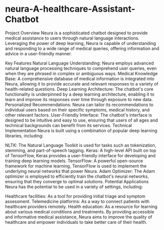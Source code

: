 # neura-A-healthcare-Assistant-Chatbot

Project Overview
Neura is a sophisticated chatbot designed to provide medical assistance to users through natural language interactions. Leveraging the power of deep learning, Neura is capable of understanding and responding to a wide range of medical queries, offering information and advice in a user-friendly manner.

Key Features
Natural Language Understanding: Neura employs advanced natural language processing techniques to comprehend user queries, even when they are phrased in complex or ambiguous ways.
Medical Knowledge Base: A comprehensive database of medical information is integrated into Neura, allowing it to provide accurate and relevant responses to a variety of health-related questions.
Deep Learning Architecture: The chatbot's core functionality is underpinned by a deep learning architecture, enabling it to learn and improve its responses over time through exposure to new data.
Personalized Recommendations: Neura can tailor its recommendations to individual users based on their specific symptoms, medical history, and other relevant factors.
User-Friendly Interface: The chatbot's interface is designed to be intuitive and easy to use, ensuring that users of all ages and technical backgrounds can benefit from its services.
Technical Implementation
Neura is built using a combination of popular deep learning libraries, including:

NLTK: The Natural Language Toolkit is used for tasks such as tokenization, stemming, and part-of-speech tagging.
Keras: A high-level API built on top of TensorFlow, Keras provides a user-friendly interface for developing and training deep learning models.
TensorFlow: A powerful open-source framework for machine learning, TensorFlow is used to implement the underlying neural networks that power Neura.
Adam Optimizer: The Adam optimizer is employed to efficiently train the chatbot's neural networks, ensuring that they converge to optimal solutions.
Potential Applications
Neura has the potential to be used in a variety of settings, including:

Healthcare facilities: As a tool for providing initial triage and symptom assessment.
Telemedicine platforms: As a way to connect patients with healthcare providers remotely.
Health education: As a resource for learning about various medical conditions and treatments.
By providing accessible and informative medical assistance, Neura aims to improve the quality of healthcare and empower individuals to take better care of their health.
